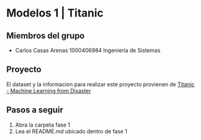 # Modelos 1 | Titanic

## Miembros del grupo
* Carlos Casas Arenas 1000406984 Ingeniería de Sistemas

## Proyecto
El dataset y la informacion para realizar este proyecto provienen de [Titanic - Machine Learning from Disaster](https://www.kaggle.com/competitions/titanic)

## Pasos a seguir
1. Abra la carpeta fase 1
2. Lea el README.md ubicado dentro de fase 1
